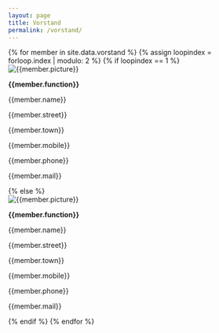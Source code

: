 ```yaml
---
layout: page
title: Vorstand
permalink: /vorstand/
---
```

<div class ="col-md-12">
{% for member in site.data.vorstand  %}
  {% assign loopindex = forloop.index | modulo: 2 %}
  {% if loopindex == 1 %}
  <div class="row">
    <div class="col-md-3 vorstand-img-container">
      <img src="/images/vorstand/{{member.picture}}" alt="{{member.picture}}" class="vorstand-img">
    </div>
	<div class="col-md-3 vorstand">
    <p style="text-align: left"><strong>{{member.function}}</strong></p>
    <p>{{member.name}}</p>
    <p>{{member.street}}</p>
    <p>{{member.town}}</p>
    <p>{{member.mobile}}</p>
    <p>{{member.phone}}</p>
    <p>{{member.mail}}</p>
    </div>
  {% else %}
  <div class="col-md-3 vorstand-img-container">
    <img src="/images/vorstand/{{member.picture}}" alt="{{member.picture}}"  class="vorstand-img">
  </div>
    <div class="col-md-3 vorstand">
    <p style="text-align: left"><strong>{{member.function}}</strong></p>
    <p>{{member.name}}</p>
    <p>{{member.street}}</p>
    <p>{{member.town}}</p>
    <p>{{member.mobile}}</p>
    <p>{{member.phone}}</p>
    <p>{{member.mail}}</p>
    </div>
  </div>
  {% endif %}
{% endfor %}
</div>



